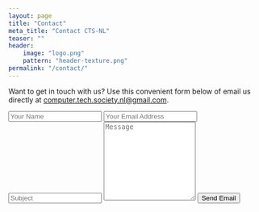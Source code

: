 ```yaml
---
layout: page
title: "Contact"
meta_title: "Contact CTS-NL"
teaser: ""
header:
    image: "logo.png"
    pattern: "header-texture.png"
permalink: "/contact/"
---
```


Want to get in touch with us? Use this convenient form below of email us directly at
[computer.tech.society.nl@gmail.com](mailto:computer.tech.society.nl@gmail.com).

<form id="contact-form" action="" method="POST">
	<input type="hidden" name="_next" value="{{site.url}}/contact-thankyou/">
	<input type="hidden" name="_format" value="plain" />
	<input type="text" name="_gotcha" style="display:none" />
	<input type="text" name="name" placeholder="Your Name"/>
	<input type="email" name="email" placeholder="Your Email Address"/>
	<input type="text" name="_subject" placeholder="Subject" />
	<textarea rows="10" name="message" placeholder="Message"></textarea>
	<button id="contact-form-button" type="submit" class="expanded">Send Email</button>
</form>
<div style="display: none" id="contact-form-success">{% include alert text='Thanks! We will get back to you soon!' %}</div>
<div style="display: none" id="contact-form-error">{% include alert alert='Please try again, or contact us via the email address above!' %}</div>

<script>
  window.addEventListener("DOMContentLoaded", function() {
    var form = document.getElementById("contact-form");
    var button = document.getElementById("contact-form-button");
    var status_success = document.getElementById("contact-form-success");
    var status_error = document.getElementById("contact-form-error");
    
    function success() {
      form.reset();
      status_error.style = "display: none";
      button.style = "display: none ";
      status_success.style = "display: block";
    }

    function error() {
      status_success.style = "display: none";
      status_error.style = "display: block";
      status.innerHTML = "Oops! There was a problem.";
    }

    form.addEventListener("submit", function(ev) {
      ev.preventDefault();
      var data = new FormData(form);
      var action = atob("aHR0cHM6Ly9mb3Jtc3ByZWUuaW8vZi94cWtnbnZybg==");
      ajax(form.method, action, data, success, error);
    });
  });
  
  function ajax(method, url, data, success, error) {
    var xhr = new XMLHttpRequest();
    xhr.open(method, url);
    xhr.setRequestHeader("Accept", "application/json");
    xhr.onreadystatechange = function() {
      if (xhr.readyState !== XMLHttpRequest.DONE) return;
      if (xhr.status === 200) {
        success(xhr.response, xhr.responseType);
      } else {
        error(xhr.status, xhr.response, xhr.responseType);
      }
    };
    xhr.send(data);
  }
</script>
